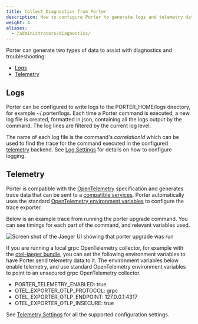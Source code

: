 ```yaml
---
title: Collect Diagnostics from Porter
description: How to configure Porter to generate logs and telemetry data for diagnostic purposes
weight: 4
aliases:
  - /administrators/diagnostics/
---
```


Porter can generate two types of data to assist with diagnostics and troubleshooting:

- [Logs](#logs)
- [Telemetry](#telemetry)

## Logs

Porter can be configured to write logs to the PORTER_HOME/logs directory, for example ~/.porter/logs.
Each time a Porter command is executed, a new log file is created, formatted in json, containing all the logs output by the command.
The log lines are filtered by the current log level.

The name of each log file is the command's _correlationId_ which can be used to find the trace for the command executed in the configured [telemetry](#telemetry) backend.
See [Log Settings] for details on how to configure logging.

## Telemetry

Porter is compatible with the [OpenTelemetry] specification and generates trace data that can be sent to a [compatible services][compat].
Porter automatically uses the standard [OpenTelemetry environment variables] to configure the trace exporter.

Below is an example trace from running the porter upgrade command. You can see timings for each part of the command, and relevant variables used.

![Screen shot of the Jaeger UI showing that porter upgrade was run](../jaeger-trace-example.png)

If you are running a local grpc OpenTelemetry collector, for example with the [otel-jaeger bundle], you can set the following environment variables to have Porter send telemetry data to it.
The environment variables below enable telemetry, and use standard OpenTelemetry environment variables to point to an unsecured grpc OpenTelemetry collector.

- PORTER_TELEMETRY_ENABLED: true
- OTEL_EXPORTER_OTLP_PROTOCOL: grpc
- OTEL_EXPORTER_OTLP_ENDPOINT: 127.0.0.1:4317
- OTEL_EXPORTER_OTLP_INSECURE: true

See [Telemetry Settings][telemetry] for all the supported configuration settings.

[compat]: https://opentelemetry.io/vendors/
[OpenTelemetry environment variables]: https://github.com/open-telemetry/opentelemetry-specification/blob/v1.8.0/specification/protocol/exporter.md
[telemetry]: /configuration/#telemetry
[Log Settings]: /configuration/#logs
[OpenTelemetry]: https://opentelemetry.io
[otel-jaeger bundle]: /examples/src/otel-jaeger
